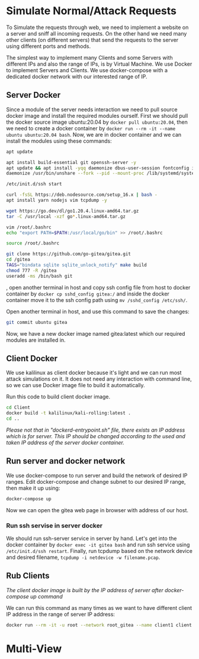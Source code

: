 # Simulate Normal/Attack Requests
To Simulate the requests through web, we need to implement a website on a server and sniff all incoming requests. On the other hand we need many other clients (on different servers) that send the requests to the server using different ports and methods.

The simplest way to implement many Clients and some Servers with different IPs and also the range of IPs, is by Virtual Machine. We use Docker to implement Servers and Clients. We use docker-compose with a dedicated docker network with our interested range of IP.

## Server Docker
Since a module of the server needs interaction we need to pull source docker image and install the required modules ourself. First we should pull the docker source image ubuntu:20.04 by `docker pull ubuntu:20.04`, then we need to create a docker container by `docker run --rm -it --name ubuntu ubuntu:20.04 bash`. Now, we are in docker container and we can install the modules using these commands:
```bash
apt update

apt install build-essential git openssh-server -y
apt update && apt install -yqq daemonize dbus-user-session fontconfig iproute2 curl
daemonize /usr/bin/unshare --fork --pid --mount-proc /lib/systemd/systemd --system-unit=basic.target

/etc/init.d/ssh start

curl -fsSL https://deb.nodesource.com/setup_16.x | bash -
apt install yarn nodejs vim tcpdump -y

wget https://go.dev/dl/go1.20.4.linux-amd64.tar.gz
tar -C /usr/local -xzf go*.linux-amd64.tar.gz

vim /root/.bashrc
echo "export PATH=$PATH:/usr/local/go/bin" >> /root/.bashrc

source /root/.bashrc

git clone https://github.com/go-gitea/gitea.git
cd /gitea
TAGS="bindata sqlite sqlite_unlock_notify" make build
chmod 777 -R /gitea
useradd -ms /bin/bash git
```
, open another terminal in host and copy ssh config file from host to docker container by `docker cp sshd_config gitea:/` and inside the docker container move it to the ssh config path using `mv /sshd_config /etc/ssh/`.

Open another terminal in host, and use this command to save the changes:
```bash
git commit ubuntu gitea
```
Now, we have a new docker image named gitea:latest which our required modules are installed in.

## Client Docker
We use kalilinux as client docker because it's light and we can run most attack simulations on it. It does not need any interaction with command line, so we can use Docker image file to build it automatically.

Run this code to build client docker image.
```bash
cd Client
docker build -t kalilinux/kali-rolling:latest .
cd ..
```

*Please not that in "dockerd-entrypoint.sh" file, there exists an IP address which is for server. This IP should be changed according to the used and taken IP address of the server docker container.*

## Run server and docker network
We use docker-compose to run server and build the network of desired IP ranges. Edit docker-compose and change subnet to our desired IP range, then make it up using:

```bash
docker-compose up
```

Now we can open the gitea web page in browser with address of our host.

### Run ssh servise in server docker
We should run ssh-server service in server by hand. Let's get into the docker container by `docker exec -it gitea bash` and run ssh service using `/etc/init.d/ssh restart`. Finally, run tcpdump based on the network device and desired filename, `tcpdump -i netdevice -w filename.pcap`.

## Rub Clients
*The client docker image is built by the IP address of server after docker-compose up command*

We can run this command as many times as we want to have different client IP address in the range of server IP address:
```bash
docker run --rm -it -u root --network root_gitea --name client1 client:latest
```

# Multi-View

